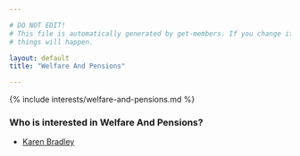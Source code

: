 ```yaml
---

# DO NOT EDIT!
# This file is automatically generated by get-members. If you change it, bad
# things will happen.

layout: default
title: "Welfare And Pensions"

---
```


{% include interests/welfare-and-pensions.md %}

### Who is interested in Welfare And Pensions?


* [Karen Bradley](members/karen-bradley.html)
